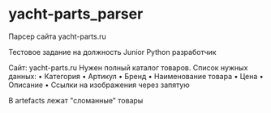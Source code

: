 # yacht-parts_parser
Парсер сайта yacht-parts.ru

Тестовое задание на должность Junior Python разработчик


Сайт: yacht-parts.ru
Нужен полный каталог товаров. 
Список нужных данных:
• Категория
• Артикул
• Бренд
• Наименование товара
• Цена
• Описание
• Ссылки на изображения через запятую



В artefacts лежат "сломанные" товары